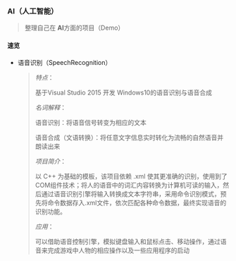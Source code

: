 ### AI（人工智能）

> 整理自己在 **AI**方面的项目（Demo）

#### 速览

- 语音识别（SpeechRecognition）

  > *特点*：
  >
  > 基于Visual Studio 2015 开发 Windows10的语音识别与语音合成
  >
  >
  >
  > *名词解释*：
  >
  > 语音识别：将语音信号转变为相应的文本
  >
  > 语音合成（文语转换）：将任意文字信息实时转化为流畅的自然语音并朗读出来
  >
  >
  >
  > *项目简介*：
  >
  > 以 C++ 为基础的模板，该项目依赖 .xml 使其更准确的识别，使用到了 COM组件技术；将人的语音中的词汇内容转换为计算机可读的输入，然后通过语音识别引擎将输入转换成文本字符串，采用命令识别模式，预先将命令数据存入.xml文件，依次匹配各种命令数据，最终实现语音的识别功能。
  >
  >
  >
  > *应用*：
  >
  > 可以借助语音控制引擎，模拟键盘输入和鼠标点击、移动操作，通过语音来完成游戏中人物的相应操作以及一些应用程序的启动


